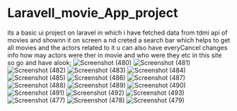 # Laravell_movie_App_project
its  a basic ui project on laravel in which i have fetched data from tdmi api of movies and  shownn it on screen a
nd creted a search bar which helps to get all movies and the actors related to it u can also have everyCancel changes
info how may actors were ther in movie and who were they etc in this site so go and have alook;
![Screenshot (480)](https://user-images.githubusercontent.com/56737320/162465357-b8605e65-0174-4286-8d07-cc4d4a26bea4.png)
![Screenshot (481)](https://user-images.githubusercontent.com/56737320/162465383-dc46a119-66a5-4802-aae3-0922566be0b8.png)
![Screenshot (482)](https://user-images.githubusercontent.com/56737320/162465394-30aa07d1-b084-42e8-8dd9-24a1f963e2a0.png)
![Screenshot (483)](https://user-images.githubusercontent.com/56737320/162465406-64dd4fc7-8ca3-4ac1-b5b9-929fe04322dc.png)
![Screenshot (484)](https://user-images.githubusercontent.com/56737320/162465411-5a432b06-0ab6-4732-b9b9-a0180a8b9104.png)
![Screenshot (485)](https://user-images.githubusercontent.com/56737320/162465424-dcc71874-7429-489a-92f7-6bcf91540c8a.png)
![Screenshot (486)](https://user-images.githubusercontent.com/56737320/162465431-75b0b805-89a2-46ba-82b1-c70ffb007de5.png)
![Screenshot (487)](https://user-images.githubusercontent.com/56737320/162465441-518978a7-1845-4595-80dd-cef53e711a9e.png)
![Screenshot (488)](https://user-images.githubusercontent.com/56737320/162465447-dbdf4ea8-d649-4587-b0ac-02f80598ff27.png)
![Screenshot (489)](https://user-images.githubusercontent.com/56737320/162465456-8d8db272-79db-4ee2-9890-77f9cb471001.png)
![Screenshot (490)](https://user-images.githubusercontent.com/56737320/162465462-b7529e41-7805-4e2f-bfd3-6b4046f19364.png)
![Screenshot (491)](https://user-images.githubusercontent.com/56737320/162465470-81a3c0b2-0287-42c5-99fa-645543e3b05c.png)
![Screenshot (492)](https://user-images.githubusercontent.com/56737320/162465479-3b9d5b3b-a014-430b-b31f-6b8bb636d3a0.png)
![Screenshot (493)](https://user-images.githubusercontent.com/56737320/162465489-cbd54ed4-ab4c-423d-bffa-4487fc80539e.png)
![Screenshot (477)](https://user-images.githubusercontent.com/56737320/162465498-451184c0-32ac-4505-a2e3-963421c77f75.png)
![Screenshot (478)](https://user-images.githubusercontent.com/56737320/162465507-b15c3176-2983-4943-9f65-f89258a1445d.png)
![Screenshot (479)](https://user-images.githubusercontent.com/56737320/162465516-a1b27ac1-fe42-4b64-9ea7-f50a3a261ed0.png)
